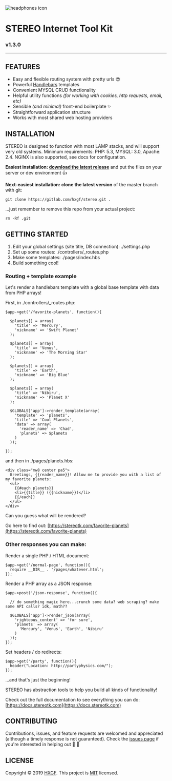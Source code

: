 ![headphones icon](https://stereotk.com/images/stereo-headphones-black-small.png)

# STEREO Internet Tool Kit
### v1.3.0

---


## FEATURES
- Easy and flexible routing system with pretty urls 😍
- Powerful [Handlebars](http://handlebarsjs.com/) templates
- Convenient MYSQL CRUD functionality
- Helpful utility functions *(for working with cookies, http requests, email, etc)*
- Sensible *(and minimal)* front-end boilerplate ✨
- Straightforward application structure
- Works with most shared web hosting providers  




## INSTALLATION
STEREO is designed to function with most LAMP stacks, and will support very old systems. Minimum requirements: PHP: 5.3, MYSQL: 3.0, Apache: 2.4. NGINX is also supported, see docs for configuration.

**Easiest installation: [download the latest release](https://gitlab.com/hxgf/stereo/-/archive/1.3.0/stereo-1.3.0.zip)** and put the files on your server or dev environment 👍

**Next-easiest installation: clone the latest version** of the master branch with git:
```
git clone https://gitlab.com/hxgf/stereo.git .
```
...just remember to remove this repo from your actual project:
```
rm -Rf .git
```



## GETTING STARTED
1. Edit your global settings (site title, DB connection): ./settings.php
2. Set up some routes: ./controllers/_routes.php
3. Make some templates: ./pages/index.hbs
4. Build something cool!

### Routing + template example

Let's render a handlebars template with a global base template with data from PHP arrays!

First, in ./controllers/_routes.php:
```
$app->get('/favorite-planets', function(){

  $planets[] = array(
    'title' => 'Mercury',
    'nickname' => 'Swift Planet'
  );

  $planets[] = array(
    'title' => 'Venus',
    'nickname' => 'The Morning Star'
  );

  $planets[] = array(
    'title' => 'Earth',
    'nickname' => 'Big Blue'
  );

  $planets[] = array(
    'title' => 'Nibiru',
    'nickname' => 'Planet X'
  );

  $GLOBALS['app']->render_template(array(
    'template' => 'planets',
    'title' => 'Cool Planets',
    'data' => array(
      'reader_name' => 'Chad',
      'planets' => $planets
    )
  ));

});
```

and then in ./pages/planets.hbs:
```
<div class="mw8 center pa5">
  Greetings, {{reader_name}}! Allow me to provide you with a list of my favorite planets:
  <ul>
    {{#each planets}}
    <li>{{title}} ({{nickname}})</li>
    {{/each}}
  </ul>
</div>
```

Can you guess what will be rendered? 

Go here to find out: [https://stereotk.com/favorite-planets](https://stereotk.com/favorite-planets)



### Other responses you can make:

Render a single PHP / HTML document:
```
$app->get('/normal-page', function(){
  require __DIR__ . '/pages/whatever.html';
});
```

Render a PHP array as a JSON response:
```
$app->post('/json-response', function(){

  // do something magic here...crunch some data? web scraping? make some API calls? idk, math??

  $GLOBALS['app']->render_json(array(
    'righteous_content' => 'for sure',
    'planets' => array(
      'Mercury', 'Venus', 'Earth', 'Nibiru'
    )
  ));
});
```

Set headers / do redirects:
```
$app->get('/party', function(){
  header("Location: http://partyphysics.com/");
});
```

...and that's just the beginning! 

STEREO has abstraction tools to help you build all kinds of functionality!

Check out the full documentation to see everything you can do: [https://docs.stereotk.com](https://docs.stereotk.com)



## CONTRIBUTING
Contributions, issues, and feature requests are welcomed and appreciated (although a timely response is not guaranteed). Check the [issues page](https://gitlab.com/hxgf/stereo/issues) if you're interested in helping out 🙌 🙏



## LICENSE
Copyright © 2019 [HXGF](https://hxgf.io).
This project is [MIT](https://gitlab.com/hxgf/stereo/blob/master/stereo/license.md) licensed.

